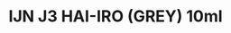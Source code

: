 ---
layout: product
title: "IJN J3 HAI-IRO (GREY) 10ml"
price: "330" 
desc: "Nitro 10mL"
img_path: "/assets/img/RC302.webp"
brand: "AK "
available: true
special_offer: false
new: false
soon: false
cat: "020000"
subcat: "020200"
subsubcat: "020201"
sifra: "RC302"
popular: false
spec: false
---